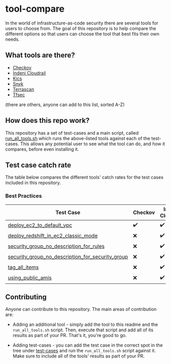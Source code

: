 # tool-compare
In the world of infrastructure-as-code security there are several tools for users to choose from.
The goal of this repository is to help compare the different options so that users can
choose the tool that best fits their own needs.

## What tools are there?
* [Checkov](https://github.com/bridgecrewio/checkov)
* [Indeni Cloudrail](https://www.indeni.com/cloudrail)
* [Kics](https://github.com/Checkmarx/kics)
* [Snyk](https://snyk.io/) 
* [Terrascan](https://github.com/accurics/terrascan) 
* [Tfsec](https://github.com/tfsec/tfsec)
  
(there are others, anyone can add to this list, sorted A-Z)

## How does this repo work?
This repository has a set of test-cases and a main script, called [run_all_tools.sh](/run_all_tools.sh) 
which runs the above-listed tools against each of the test-cases. This allows any potential user
to see what the tool can do, and how it compares, before even installing it.

## Test case catch rate
The table below compares the different tools' catch rates for the test cases included in this repository.

### Best Practices
| Test Case                                                                                                                         | Checkov               | Indeni Cloudrail      | Kics                  | Snyk                  | Terrascan             | Tfsec                 |
|-----------                                                                                                                        |---------              |------------------     |------                 |------                 |-----------            |-------                |
|[deploy_ec2_to_default_vpc](/best-practices/deploy_ec2_to_default_vpc)                                                             | :heavy_check_mark:    | :heavy_check_mark:    | :heavy_check_mark:    | :x:                   | :heavy_check_mark:    | :heavy_check_mark:    |
|[deploy_redshift_in_ec2_classic_mode](/best-practices/deploy_redshift_in_ec2_classic_mode)                                         | :x:                   | :heavy_check_mark:    | :x:                   | :x:                   | :x:                   | :x:                   |
|[security_group_no_description_for_rules](/best-practices/security_group_no_description_for_rules)                                 | :x:                   | :heavy_check_mark:    | :x:                   | :x:                   | :x:                   | :x:                   |
|[security_group_no_description_for_security_group](/best-practices/security_group_no_description_for_security_group)               | :x:                   | :heavy_check_mark:    | :x:                   | :heavy_check_mark:    | :x:                   | :heavy_check_mark:    |
|[tag_all_items](/best-practices/tag_all_items)                                                                                     | :x:                   | :heavy_check_mark:    | :x:                   | :x:                   | :x:                   | :x:                   |
|[using_public_amis](/best-practices/using_public_amis)                                                                             | :x:                   | :heavy_check_mark:    | :x:                   | :x:                   | :x:                   | :x:                   |

## Contributing
Anyone can contribute to this repository. The main areas of contribution are:

* Adding an additional tool - simply add the tool to this readme and the `run_all_tools.sh` script. Then,
execute that script and add all of its results as part of your PR. That's it, you're good to go.
  
* Adding test-cases - you can add the test case in the correct spot in the tree under [test-cases](/test-cases)
and run the `run_all_tools.sh` script against it. Make sure to include all of the tools' results as part of your PR.
  
